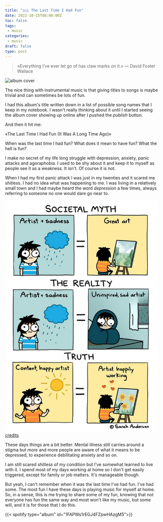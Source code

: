 ```yaml
---
title: "🇺🇸 The Last Time I Had Fun"
date: 2022-10-15T08:00:00Z
toc: false
tags:
 - music
categories:
 - music
draft: false
type: post
---
```


> «Everything I’ve ever let go of has claw marks on it.» — David Foster Wallace

![album cover](/images/posts/the-last-time-i-had-fun-album-cover.png)

The nice thing with instrumental music is that giving titles to songs is maybe
trivial and can sometimes be lots of fun.

I had this album's title written down in a list of possible song names that I
keep in my notebook. I wasn't really thinking about it until I started seeing
the album cover showing up online after I pushed the _publish_ button.

And then it hit me: 

«The Last Time I Had Fun (It Was A Long Time Ago)»

When was the last time I had fun? What does it mean to have fun? What the hell
is fun?

I make no secret of my life long struggle with depression, anxiety, panic
attacks and agoraphobia. I used to be shy about it and keep it to myself as people
see it as a weakness. It isn't. Of course it is not.

When I had my first panic attack I was just in my twenties and it scared me
shitless. I had no idea what was happening to me. I was living in a relatively
small town and I had maybe heard the word _depression_ a few times, always
referring to someone no one would dare go near to.

![Societal Myth](/images/posts/societal-myth-sarah-andersen.png)
[credits](https://www.instagram.com/p/CjiZuPOsOr4/)

These days things are a bit better. Mental illness still carries around a
stigma but more and more people are aware of what it means to be depressed, to
experience debilitating anxiety and so on.

I am still scared shitless of my condition but I've somewhat learned to live
with it. I spend most of my days working at home so I don't get easily
triggered, except for family or job matters. It's manageable though.

But yeah, I can't remember when it was the last time I've had fun. I've had
some. The most fun I have these days is playing music for myself at home. So,
in a sense, this is me trying to share some of my fun, knowing that not
everyone has fun the same way and most won't like my music, but some will, and
it is for those that I do this. 

{{< spotify type="album" id="1FAPWs1rEGJ4FZpwHAzgM5">}}
